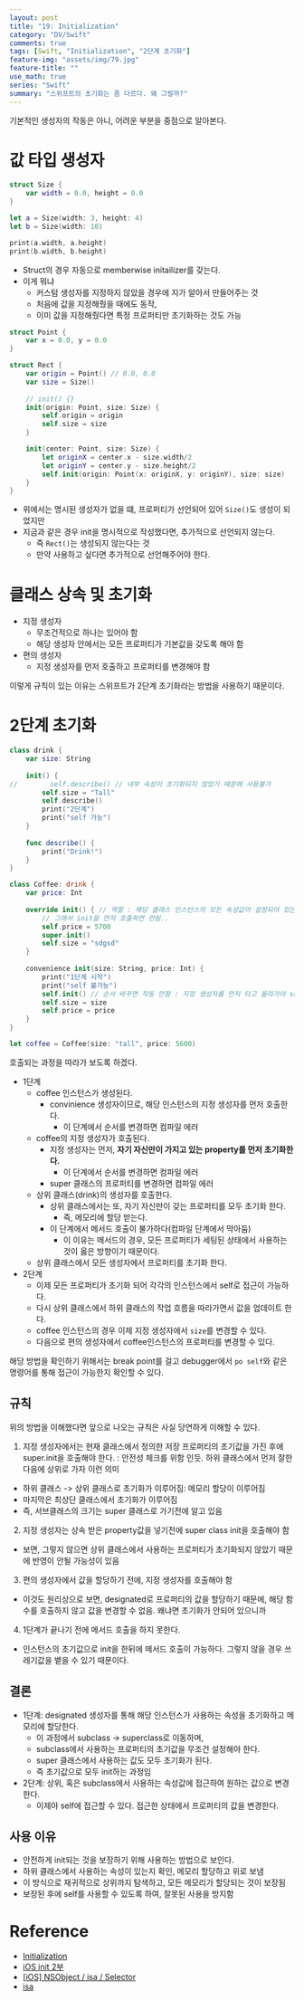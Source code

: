 ```yaml
---
layout: post
title: "19: Initialization"
category: "DV/Swift"
comments: true
tags: [Swift, "Initialization", "2단계 초기화"]
feature-img: "assets/img/79.jpg"
feature-title: ""
use_math: true
series: "Swift"
summary: "스위프트의 초기화는 좀 다르다. 왜 그럴까?"
---
```


기본적인 생성자의 작동은 아니, 어려운 부분을 중점으로 알아본다.

# 값 타입 생성자

```swift
struct Size {
    var width = 0.0, height = 0.0
}

let a = Size(width: 3, height: 4)
let b = Size(width: 10)

print(a.width, a.height)
print(b.width, b.height)
```

* Struct의 경우 자동으로 memberwise initailizer를 갖는다.
* 이게 뭐냐
    * 커스텀 생성자를 지정하지 않았을 경우에 지가 알아서 만들어주는 것
    * 처음에 값을 지정해줬을 때에도 동작,
    * 이미 값을 지정해줬다면 특정 프로퍼티만 초기화하는 것도 가능

```swift
struct Point {
    var x = 0.0, y = 0.0
}

struct Rect {
    var origin = Point() // 0.0, 0.0
    var size = Size()
    
    // init() {}
    init(origin: Point, size: Size) {
        self.origin = origin
        self.size = size
    }

    init(center: Point, size: Size) {
        let originX = center.x - size.width/2
        let originY = center.y - size.height/2
        self.init(origin: Point(x: originX, y: originY), size: size)
    }
}
```
* 위에서는 명시된 생성자가 없을 떄, 프로퍼티가 선언되어 있어 `Size()`도 생성이 되었지만
* 지금과 같은 경우 init을 명시적으로 작성했다면, 추가적으로 선언되지 않는다.
  * 즉 `Rect()`는 생성되지 않는다는 것
  * 만약 사용하고 싶다면 추가적으로 선언해주어야 한다.


# 클래스 상속 및 초기화

* 지정 생성자
  * 무조건적으로 하나는 있어야 함
  * 해당 생성자 안에서는 모든 프로퍼티가 기본값을 갖도록 해야 함
* 편의 생성자
  * 지정 생성자를 먼저 호출하고 프로퍼티를 변경해야 함

이렇게 규칙이 있는 이유는 스위프트가 2단계 초기화라는 방법을 사용하기 때문이다.


# 2단계 초기화

```swift
class drink {
    var size: String
    
    init() {
//        self.describe() // 내부 속성이 초기화되지 않았기 때문에 사용불가
        self.size = "Tall"
        self.describe()
        print("2단계")
        print("self 가능")
    }
    
    func describe() {
        print("Drink!")
    }
}

class Coffee: drink {
    var price: Int
    
    override init() { // 역할 : 해당 클래스 인스턴스의 모든 속성값이 설정되어 있는지 체크
        // 그래서 init을 먼저 호출하면 안됨..
        self.price = 5700
        super.init()
        self.size = "sdgsd"
    }
    
    convenience init(size: String, price: Int) {
        print("1단계 시작")
        print("self 불가능")
        self.init() // 순서 바꾸면 작동 안함 : 지정 생성자를 먼저 타고 올라가야 self 접근 가능..
        self.size = size
        self.price = price
    }
}

let coffee = Coffee(size: "tall", price: 5600)
```

호출되는 과정을 따라가 보도록 하겠다.

* 1단계
  * coffee 인스턴스가 생성된다.
    * convinience 생성자이므로, 해당 인스턴스의 지정 생성자를 먼저 호출한다.
        * 이 단계에서 순서를 변경하면 컴파일 에러
  * coffee의 지정 생성자가 호출된다.
    * 지정 생성자는 먼저, **자기 자신만이 가지고 있는 property를 먼저 초기화한다.**
      * 이 단계에서 순서를 변경하면 컴파일 에러
    * super 클래스의 프로퍼티를 변경하면 컴파일 에러
  * 상위 클래스(drink)의 생성자를 호출한다.
    * 상위 클래스에서는 또, 자기 자신만이 갖는 프로퍼티를 모두 초기화 한다.
      * 즉, 메모리에 할당 받는다.
    * 이 단계에서 메서드 호출이 불가하다(컴파일 단계에서 막아둠)
      * 이 이유는 메서드의 경우, 모든 프로퍼티가 세팅된 상태에서 사용하는 것이 옳은 방향이기 때문이다.
  * 상위 클래스에서 모든 생성자에서 프로퍼티를 초기화 한다.
* 2단계
  * 이제 모든 프로퍼티가 초기화 되어 각각의 인스턴스에서 self로 접근이 가능하다.
  * 다시 상위 클래스에서 하위 클래스의 작업 흐름을 따라가면서 값을 업데이트 한다.
  * coffee 인스턴스의 경우 이제 지정 생성자에서 `size`를 변경할 수 있다.
  * 다음으로 편의 생성자에서 coffee인스턴스의 프로퍼티를 변경할 수 있다.

해당 방법을 확인하기 위해서는 break point를 걸고 debugger에서 `po self`와 같은 명령어를 통해 접근이 가능한지 확인할 수 있다.


## 규칙

위의 방법을 이해했다면 앞으로 나오는 규칙은 사실 당연하게 이해할 수 있다.

 1. 지정 생성자에서는 현재 클래스에서 정의한 저장 프로퍼티의 초기값을 가진 후에 super.init을 호출해야 한다. : 안전성 체크를 위함 인듯. 하위 클래스에서 먼저 잘한다음에 상위로 가자 이런 의미
  * 하위 클래스 -> 상위 클래스로 초기화가 이루어짐: 메모리 할당이 이루어짐
  * 마지막은 최상단 클래스에서 초기화가 이루어짐
  * 즉, 서브클래스의 크기는 super 클래스로 가기전에 알고 있음
 2. 지정 생성자는 상속 받은 property값을 넣기전에 super class init을 호출해야 함
  * 보면, 그렇지 않으면 상위 클래스에서 사용하는 프로퍼티가 초기화되지 않았기 때문에 반영이 안될 가능성이 있음
 3. 편의 생성자에서 값을 할당하기 전에, 지정 생성자를 호출해야 함
  * 이것도 원리상으로 보면, designated로 프로퍼티의 값을 할당하기 때문에, 해당 함수를 호출하지 않고 값을 변경할 수 없음. 왜냐면 초기화가 안되어 있으니까
 4. 1단계가 끝나기 전에 메서드 호출을 하지 못한다.
  * 인스턴스의 초기값으로 init을 한뒤에 메서드 호출이 가능하다. 그렇지 않을 경우 쓰레기값을 뱉을 수 있기 때문이다.

## 결론

* 1단계: designated 생성자를 통해 해당 인스턴스가 사용하는 속성을 초기화하고 메모리에 할당한다.
    * 이 과정에서 subclass -> superclass로 이동하며,
    * subclass에서 사용하는 프로퍼티의 초기값을 무조건 설정해야 한다.
    * super 클래스에서 사용하는 값도 모두 초기화가 된다.
    * 즉 초기값으로 모두 init하는 과정임
* 2단계: 상위, 혹은 subclass에서 사용하는 속성값에 접근하여 원하는 값으로 변경한다.
    * 이제야 self에 접근할 수 있다. 접근한 상태에서 프로퍼티의 값을 변경한다.

## 사용 이유
* 안전하게 init되는 것을 보장하기 위해 사용하는 방법으로 보인다.
* 하위 클래스에서 사용하는 속성이 있는지 확인, 메모리 할당하고 위로 보냄
* 이 방식으로 재귀적으로 상위까지 탐색하고, 모든 메모리가 할당되는 것이 보장됨
* 보장된 후에 self를 사용할 수 있도록 하여, 잘못된 사용을 방지함

# Reference

* [Initialization](https://docs.swift.org/swift-book/LanguageGuide/Initialization.html)
* [iOS init 2부](https://hcn1519.github.io/articles/2019-02/swift-init-class-deep)
* [[iOS] NSObject / isa / Selector](https://you9010.tistory.com/229)
* [isa](https://developer.apple.com/documentation/objectivec/id/1418809-isa)